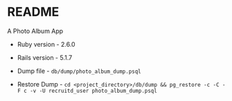 # README

A Photo Album App

* Ruby version - 2.6.0

* Rails version - 5.1.7

* Dump file - `db/dump/photo_album_dump.psql`

* Restore Dump - `cd <project_directory>/db/dump && pg_restore -c -C -F c -v -U recruitd_user photo_album_dump.psql`

